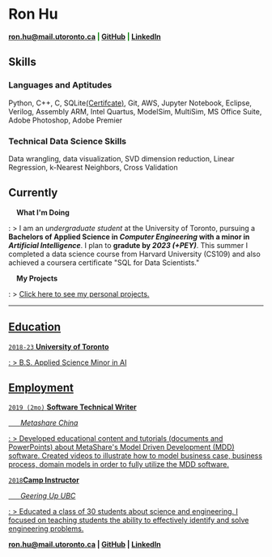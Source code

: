 # Ron Hu
<span style="color:green">__<a href="mailto:ron.hu@mail.utoronto.ca">ron.hu@mail.utoronto.ca</a>
|
<a href="https://github.com/ronwho" target="_blank">GitHub</a>
|
<a href="https://linkedin.com/" target="_blank">LinkedIn</a>__</span>

## __Skills__
### __Languages and Aptitudes__
Python, C++, C, SQLite<a href="https://coursera.org/share/1a4d26640a42f2b7a78cb0317419efad" target="_blank">(Certifcate)</a>, Git, AWS, Jupyter Notebook, Eclipse, Verilog, Assembly ARM, Intel Quartus, ModelSim, MultiSim, MS Office Suite, Adobe Photoshop, Adobe Premier
### __Technical Data Science Skills__
Data wrangling, data visualization, SVD dimension reduction, Linear Regression, k-Nearest Neighbors, Cross Validation 


## __Currently__

&nbsp; &nbsp; __What I'm Doing__

: > I am an *undergraduate student* at the University of Toronto, pursuing a __Bachelors of Applied Science in *Computer Engineering* with a minor in *Artificial Intelligence*__. I plan to __gradute by *2023 (+PEY)*__. This summer I completed a data science course from Harvard University (CS109) and also achieved a coursera certificate "SQL for Data Scientists."


&nbsp; &nbsp; __My Projects__

: > <a href="https://ronwho.github.io/cv/project/" title="Projects" target="_blank">Click here to see my personal projects.

----------------
## __Education__

`2018-23` __University of Toronto__

: > B.S. Applied Science Minor in AI
> 

## __Employment__

`2019 (2mo)` __Software Technical Writer__

&nbsp; &nbsp; &nbsp; *Metashare China*

: > Developed educational content and tutorials (documents and PowerPoints) about MetaShare's Model Driven Development (MDD) software. Created videos to illustrate how to model business case, business process, domain models in order to fully utilize the MDD software.


`2018`__Camp Instructor__

&nbsp; &nbsp; &nbsp; *Geering Up UBC*

: > Educated a class of 30 students about science and engineering. I focused on teaching students the ability to effectively identify and solve engineering problems. 


<span style="color:blue">__<a href="mailto:ron.hu@mail.utoronto.ca">ron.hu@mail.utoronto.ca</a>
|
<a href="https://github.com/ronwho" target="_blank">GitHub</a>
|
<a href="https://linkedin.com/" target="_blank">LinkedIn</a>__</span>